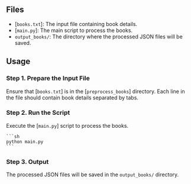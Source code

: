 
## Files
- [`books.txt`]: The input file containing book details.
- [`main.py`]: The main script to process the books.
- `output_books/`: The directory where the processed JSON files will be saved.

## Usage

### Step 1. **Prepare the Input File**
Ensure that [`books.txt`] is in the [`preprocess_books`] directory. Each line in the file should contain book details separated by tabs.

### Step 2. **Run the Script**
Execute the [`main.py`] script to process the books.

    ```sh
    python main.py
    ```

### Step 3. **Output**
The processed JSON files will be saved in the `output_books/` directory.
